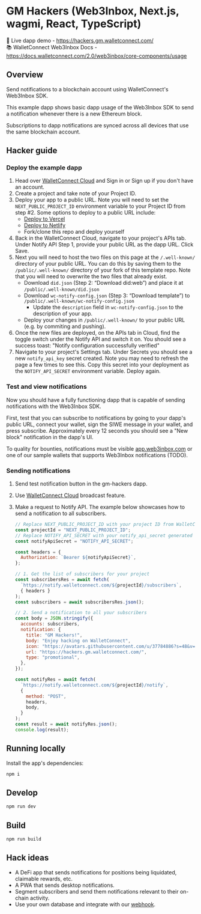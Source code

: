 # GM Hackers (Web3Inbox, Next.js, wagmi, React, TypeScript)

🔗 Live dapp demo - https://hackers.gm.walletconnect.com/  
📚 WalletConnect Web3Inbox Docs - https://docs.walletconnect.com/2.0/web3inbox/core-components/usage

## Overview

Send notifications to a blockchain account using WalletConnect's Web3Inbox SDK.

This example dapp shows basic dapp usage of the Web3Inbox SDK to send a notification whenever there is a new Ethereum block.

Subscriptions to dapp notifications are synced across all devices that use the same blockchain account.

## Hacker guide

### Deploy the example dapp

1. Head over [WalletConnect Cloud](https://cloud.walletconnect.com) and Sign in or Sign up if you don't have an account.
2. Create a project and take note of your Project ID.
3. Deploy your app to a public URL. Note you will need to set the `NEXT_PUBLIC_PROJECT_ID` environment variable to your Project ID from step #2. Some options to deploy to a public URL include:
    - [Deploy to Vercel](https://vercel.com/import/git?s=https://github.com/WalletConnect/gm-hackers)
    - [Deploy to Netlify](https://app.netlify.com/start/deploy?repository=https://github.com/WalletConnect/gm-hackers)
    - Fork/clone this repo and deploy yourself
4. Back in the WalletConnect Cloud, navigate to your project's APIs tab. Under Notify API Step 1, provide your public URL as the dapp URL. Click Save.
5. Next you will need to host the two files on this page at the `/.well-known/` directory of your public URL. You can do this by saving them to the `/public/.well-known/` directory of your fork of this template repo. Note that you will need to overwrite the two files that already exist.
    - Download `did.json` (Step 2: “Download did:web”) and place it at `/public/.well-known/did.json`
    - Download `wc-notify-config.json` (Step 3: “Download template”) to `/public/.well-known/wc-notify-config.json`
      - Update the `description` field in `wc-notify-config.json` to the description of your app.
    - Deploy your changes in `/public/.well-known/` to your public URL (e.g. by commiting and pushing).
6. Once the new files are deployed, on the APIs tab in Cloud, find the toggle switch under the Notify API and switch it on. You should see a success toast: "Notify configuration successfully verified"
7. Navigate to your project's Settings tab. Under Secrets you should see a new `notify_api_key` secret created. Note you may need to refresh the page a few times to see this. Copy this secret into your deployment as the `NOTIFY_API_SECRET` environment variable. Deploy again.

### Test and view notifications

Now you should have a fully functioning dapp that is capable of sending notifications with the Web3Inbox SDK.

First, test that you can subscribe to notifications by going to your dapp's public URL, connect your wallet, sign the SIWE message in your wallet, and press subscribe. Approximately every 12 seconds you should see a "New block" notification in the dapp's UI.

To quality for bounties, notifications must be visible [app.web3inbox.com](https://app.web3inbox.com) or one of our sample wallets that supports Web3Inbox notifications (TODO).

### Sending notifications

   1. Send test notification button in the gm-hackers dapp.
   2. Use [WalletConnect Cloud](https://cloud.walletconnect.com) broadcast feature.
   3. Make a request to Notify API. The example below showcases how to send a notification to all subscribers.

      ```js
      // Replace NEXT_PUBLIC_PROJECT_ID with your project ID from WalletConnect Cloud
      const projectId = "NEXT_PUBLIC_PROJECT_ID";
      // Replace NOTIFY_API_SECRET with your notify_api_secret generated in WalletConnect Cloud
      const notifyApiSecret = "NOTIFY_API_SECRET";

      const headers = {
        Authorization: `Bearer ${notifyApiSecret}`,
      };

      // 1. Get the list of subscribers for your project
      const subscribersRes = await fetch(
        `https://notify.walletconnect.com/${projectId}/subscribers`,
        { headers }
      );
      const subscribers = await subscribersRes.json();

      // 2. Send a notification to all your subscribers
      const body = JSON.stringify({
        accounts: subscribers,
        notification: {
          title: "GM Hackers!",
          body: "Enjoy hacking on WalletConnect",
          icon: "https://avatars.githubusercontent.com/u/37784886?s=48&v=4",
          url: "https://hackers.gm.walletconnect.com/",
          type: "promotional",
        },
      });

      const notifyRes = await fetch(
        `https://notify.walletconnect.com/${projectId}/notify`,
        {
          method: "POST",
          headers,
          body,
        }
      );
      const result = await notifyRes.json();
      console.log(result);
      ```

## Running locally

Install the app's dependencies:

```bash
npm i
```

## Develop

```bash
npm run dev
```

## Build

```bash
npm run build
```

## Hack ideas

- A DeFi app that sends notifications for positions being liquidated, claimable rewards, etc.
- A PWA that sends desktop notifications.
- Segment subscribers and send them notifications relevant to their on-chain activity.
- Use your own database and integrate with our [webhook](https://docs.walletconnect.com/2.0/specs/servers/notify/notify-server-api#register-webhook).
